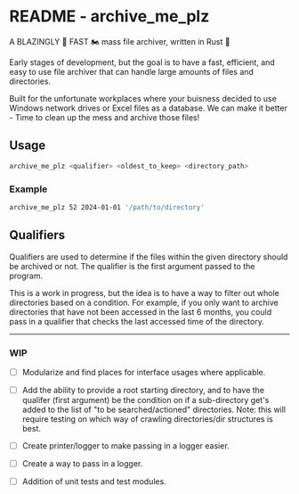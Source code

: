 # README - archive_me_plz

A BLAZINGLY 🚀 FAST 🏍 mass file archiver, written in Rust 🦀

Early stages of development, but the goal is to have a fast, efficient, and easy to use file archiver that can handle large amounts of files and directories.

Built for the unfortunate workplaces where your buisness decided to use Windows network drives or Excel files as a database.
We can make it better - Time to clean up the mess and archive those files!

## Usage

```bash
archive_me_plz <qualifier> <oldest_to_keep> <directory_path>
```

### Example

```bash
archive_me_plz 52 2024-01-01 '/path/to/directory'
```

## Qualifiers

Qualifiers are used to determine if the files within the given directory should be archived or not.
The qualifier is the first argument passed to the program.

This is a work in progress, but the idea is to have a way to filter out whole directories based on a condition.
For example, if you only want to archive directories that have not been accessed in the last 6 months, you could pass in a qualifier that checks the last accessed time of the directory.

---

### WIP

- [ ] Modularize and find places for interface usages where applicable.

- [ ] Add the ability to provide a root starting directory, and to have the qualifer (first argument)
  be the condition on if a sub-directory get's added to the list of "to be searched/actioned"
  directories. Note: this will require testing on which way of crawling directories/dir structures is best.

- [ ] Create printer/logger to make passing in a logger easier.

- [ ] Create a way to pass in a logger.

- [ ] Addition of unit tests and test modules.

